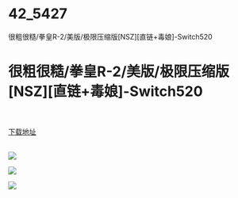 # 42_5427
很粗很糙/拳皇R-2/美版/极限压缩版[NSZ][直链+毒娘]-Switch520
# 很粗很糙/拳皇R-2/美版/极限压缩版[NSZ][直链+毒娘]-Switch520
 <br/></br>
[下载地址](https://www.switch520.cc/article/5427 "下载地址")
<br/></br>

<p><span><strong><img src="https://ae01.alicdn.com/kf/U124c5e8ae2e24e37941e78adebf6cbc0V.jpg"></strong></span></p>
<p><span><strong><img src="https://ae01.alicdn.com/kf/U5b5e0160237840c3b41cb46d98ea02727.jpg"></strong></span></p>
<p><span><strong><img src="https://ae01.alicdn.com/kf/Uf6413da48e224c19936328f6b43990ffc.jpg"></strong></span></p>
<p></p>
<p></p>
